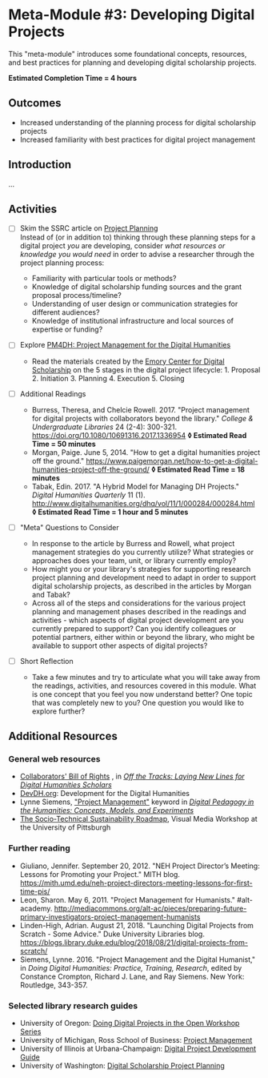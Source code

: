 # Meta-Module #3: Developing Digital Projects

This "meta-module" introduces some foundational concepts, resources, and best practices for planning and developing digital scholarship projects.

**Estimated Completion Time = 4 hours**

## Outcomes

* Increased understanding of the planning process for digital scholarship projects
* Increased familiarity with best practices for digital project management

## Introduction

...

## Activities

- [ ] Skim the SSRC article on [Project Planning](https://labs.ssrc.org/dds/articles/project-planning/) <br>
	Instead of (or in addition to) thinking through these planning steps for a digital project *you* are developing, consider *what resources or knowledge you would need* in order to advise a researcher through the project planning process: 
	* Familiarity with particular tools or methods? 
	* Knowledge of digital scholarship funding sources and the grant proposal process/timeline?
	* Understanding of user design or communication strategies for different audiences?
	* Knowledge of institutional infrastructure and local sources of expertise or funding?

- [ ] Explore [PM4DH: Project Management for the Digital Humanities](https://scholarblogs.emory.edu/pm4dh/)
	* Read the materials created by the [Emory Center for Digital Scholarship](http://ecds.emory.edu/) on the 5 stages in the digital project lifecycle: 1. Proposal	2. Initiation	3. Planning		4. Execution	5. Closing

- [ ] Additional Readings
	* Burress, Theresa, and Chelcie Rowell. 2017. "Project management for digital projects with collaborators beyond the library." *College & Undergraduate Libraries* 24 (2-4): 300-321. https://doi.org/10.1080/10691316.2017.1336954 **◊  Estimated Read Time = 50 minutes**
	* Morgan, Paige. June 5, 2014. "How to get a digital humanities project off the ground." https://www.paigemorgan.net/how-to-get-a-digital-humanities-project-off-the-ground/ **◊  Estimated Read Time = 18 minutes**
	* Tabak, Edin. 2017. "A Hybrid Model for Managing DH Projects." *Digital Humanities Quarterly* 11 (1). http://www.digitalhumanities.org/dhq/vol/11/1/000284/000284.html **◊  Estimated Read Time = 1 hour and 5 minutes**

- [ ] "Meta" Questions to Consider
	* In response to the article by Burress and Rowell, what project management strategies do you currently utilize? What strategies or approaches does your team, unit, or library currently employ? 
	* How might you or your library's strategies for supporting research project planning and development need to adapt in order to support digital scholarship projects, as described in the articles by Morgan and Tabak?
	* Across all of the steps and considerations for the various project planning and management phases described in the readings and activities - which aspects of digital project development are you currently prepared to support? Can you identify colleagues or potential partners, either within or beyond the library, who might be available to support other aspects of digital projects?

- [ ] Short Reflection
	* Take a few minutes and try to articulate what you will take away from the readings, activities, and resources covered in this module. What is one concept that you feel you now understand better? One topic that was completely new to you? One question you would like to explore further? 

## Additional Resources

### General web resources

* [Collaborators' Bill of Rights](http://mcpress.media-commons.org/offthetracks/part-one-models-for-collaboration-career-paths-acquiring-institutional-support-and-transformation-in-the-field/a-collaboration/collaborators%E2%80%99-bill-of-rights/) , in [*Off the Tracks: Laying New Lines for Digital Humanities Scholars*](http://mcpress.media-commons.org/offthetracks/)
* [DevDH.org](http://devdh.org/): Development for the Digital Humanities
* Lynne Siemens, ["Project Management"](https://digitalpedagogy.mla.hcommons.org/keywords/project-management/) keyword in [*Digital Pedagogy in the Humanities: Concepts, Models, and Experiments*](https://digitalpedagogy.mla.hcommons.org/)
* [The Socio-Technical Sustainability Roadmap](https://sites.haa.pitt.edu/sustainabilityroadmap/introduction/), Visual Media Workshop at the University of Pittsburgh

### Further reading

* Giuliano, Jennifer. September 20, 2012. "NEH Project Director’s Meeting: Lessons for Promoting your Project." MITH blog. https://mith.umd.edu/neh-project-directors-meeting-lessons-for-first-time-pis/ 
* Leon, Sharon. May 6, 2011. "Project Management for Humanists." #alt-academy. http://mediacommons.org/alt-ac/pieces/preparing-future-primary-investigators-project-management-humanists 
* Linden-High, Adrian. August 21, 2018. "Launching Digital Projects from Scratch - Some Advice." Duke University Libraries blog. https://blogs.library.duke.edu/blog/2018/08/21/digital-projects-from-scratch/
* Siemens, Lynne. 2016. "Project Management and the Digital Humanist," in *Doing Digital Humanities: Practice, Training, Research*, edited by Constance Crompton, Richard J. Lane, and Ray Siemens. New York: Routledge, 343-357. 

### Selected library research guides

* University of Oregon: [Doing Digital Projects in the Open Workshop Series](https://researchguides.uoregon.edu/doingdigitalprojectsintheopen)
* University of Michigan, Ross School of Business: [Project Management](https://kresgeguides.bus.umich.edu/project-management)
* University of Illinois at Urbana-Champaign: [Digital Project Development Guide](https://guides.library.illinois.edu/c.php?g=465430&p=3636576)
* University of Washington: [Digital Scholarship Project Planning](http://guides.lib.uw.edu/bothell/digitalscholarship/plan)